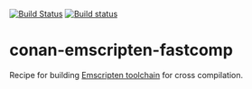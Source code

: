[![Build Status](https://travis-ci.org/sixten-hilborn/conan-emscripten-fastcomp.svg?branch=master)](https://travis-ci.org/sixten-hilborn/conan-emscripten-fastcomp)
[![Build status](https://ci.appveyor.com/api/projects/status/1xcq8agawmc3mgwc/branch/master?svg=true)](https://ci.appveyor.com/project/sixten-hilborn/conan-emscripten-fastcomp/branch/master)

# conan-emscripten-fastcomp

Recipe for building [Emscripten toolchain](https://kripken.github.io/emscripten-site/docs/building_from_source/building_fastcomp_manually_from_source.html) for cross compilation.
